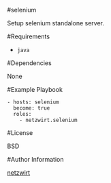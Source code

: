 #selenium

Setup selenium standalone server.


#Requirements

* `java`

#Dependencies

None

#Example Playbook


	- hosts: selenium
	  become: true
	  roles:
	    - netzwirt.selenium



#License

BSD

#Author Information

[netzwirt](https://github.com/netzwirt)

